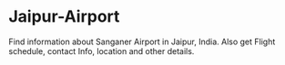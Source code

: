Jaipur-Airport
==============

Find information about Sanganer Airport in Jaipur, India. Also get Flight schedule, contact Info, location and other details.
